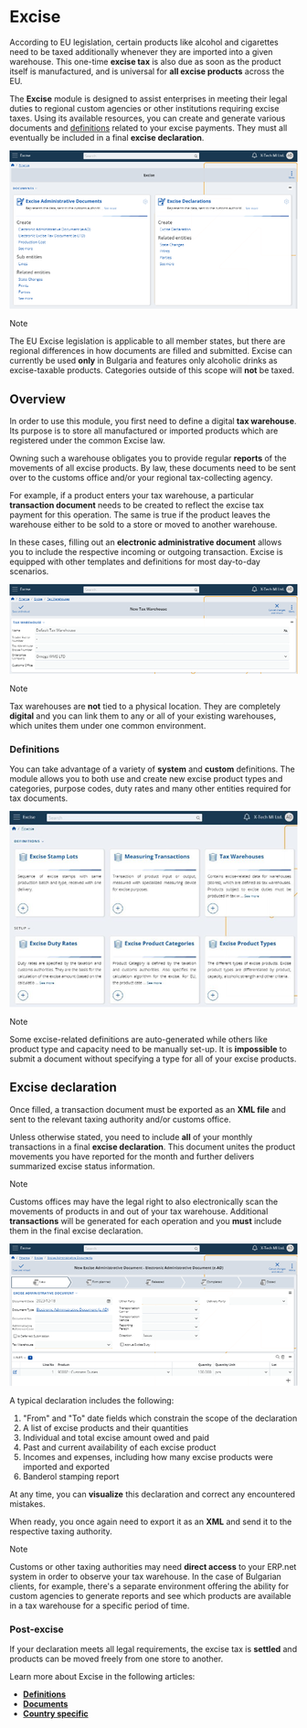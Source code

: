 # Excise

According to EU legislation, certain products like alcohol and cigarettes need to be taxed additionally whenever they are imported into a given warehouse. This one-time **excise tax** is also due as soon as the product itself is manufactured, and is universal for **all excise products** across the EU.

The **Excise** module is designed to assist enterprises in meeting their legal duties to regional custom agencies or other institutions requiring excise taxes. Using its available resources, you can create and generate various documents and [definitions](definitions/index.md) related to your excise payments. They must all eventually be included in a final **excise declaration**.

![Excise](pictures/Document_View.png)

> [!NOTE]
> The EU Excise legislation is applicable to all member states, but there are regional differences in how documents are filled and submitted. Excise can currently be used **only** in Bulgaria and features only alcoholic drinks as excise-taxable products. Categories outside of this scope will **not** be taxed.

## Overview

In order to use this module, you first need to define a digital **tax warehouse**. Its purpose is to store all manufactured or imported products which are registered under the common Excise law. 

Owning such a warehouse obligates you to provide regular **reports** of the movements of all excise products. By law, these documents need to be sent over to the customs office and/or your regional tax-collecting agency.

For example, if a product enters your tax warehouse, a particular **transaction document** needs to be created to reflect the excise tax payment for this operation. The same is true if the product leaves the warehouse either to be sold to a store or moved to another warehouse. 

In these cases, filling out an **electronic administrative document** allows you to include the respective incoming or outgoing transaction. Excise is equipped with other templates and definitions for most day-to-day scenarios. 

![Excise](pictures/New_Tax_Warehouse.png)

> [!NOTE]
> Tax warehouses are **not** tied to a physical location. They are completely **digital** and you can link them to any or all of your existing warehouses, which unites them under one common environment.

### Definitions

You can take advantage of a variety of **system** and **custom** definitions. The module allows you to both use and create new excise product types and categories, purpose codes, duty rates and many other entities required for tax documents.

![Excise](pictures/excise_product_def.jpg)

> [!NOTE]
> Some excise-related definitions are auto-generated while others like product type and capacity need to be manually set-up. It is **impossible** to submit a document without specifying a type for all of your excise products.

## Excise declaration

Once filled, a transaction document must be exported as an **XML file** and sent to the relevant taxing authority and/or customs office.

Unless otherwise stated, you need to include **all** of your monthly transactions in a final **excise declaration**. This document unites the product movements you have reported for the month and further delivers summarized excise status information.

> [!NOTE]
> Customs offices may have the legal right to also electronically scan the movements of products in and out of your tax warehouse. Additional **transactions** will be generated for each operation and you **must** include them in the final excise declaration.

![Excise](pictures/New_Excise_Administrative_Document.png)

A typical declaration includes the following:

1. "From" and "To" date fields which constrain the scope of the declaration
2. A list of excise products and their quantities
3. Individual and total excise amount owed and paid
4. Past and current availability of each excise product
5. Incomes and expenses, including how many excise products were imported and exported
6. Banderol stamping report

At any time, you can **visualize** this declaration and correct any encountered mistakes. 

When ready, you once again need to export it as an **XML** and send it to the respective taxing authority.

> [!NOTE]
> Customs or other taxing authorities may need **direct access** to your ERP.net system in order to observe your tax warehouse. In the case of Bulgarian clients, for example, there's a separate environment offering the ability for custom agencies to generate reports and see which products are available in a tax warehouse for a specific period of time.

### Post-excise

If your declaration meets all legal requirements, the excise tax is **settled** and products can be moved freely from one store to another.

Learn more about Excise in the following articles:

- **[Definitions](definitions/index.md)**
- **[Documents](documents/index.md)**
- **[Country specific](country-specific/index.md)**

